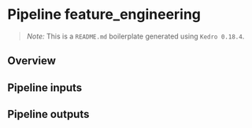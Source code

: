 # Pipeline feature_engineering

> *Note:* This is a `README.md` boilerplate generated using `Kedro 0.18.4`.

## Overview

<!---
Please describe your modular pipeline here.
-->

## Pipeline inputs

<!---
The list of pipeline inputs.
-->

## Pipeline outputs

<!---
The list of pipeline outputs.
-->

